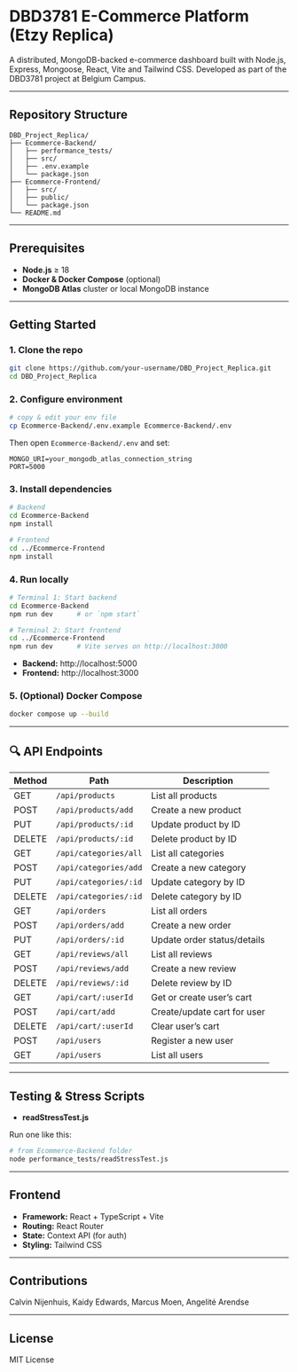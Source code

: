 # DBD3781 E-Commerce Platform (Etzy Replica)

A distributed, MongoDB-backed e-commerce dashboard built with Node.js, Express, Mongoose, React, Vite and Tailwind CSS. Developed as part of the DBD3781 project at Belgium Campus.

---

## Repository Structure

```plaintext
DBD_Project_Replica/
├── Ecommerce-Backend/
│   ├── performance_tests/
│   ├── src/
│   ├── .env.example
│   └── package.json
├── Ecommerce-Frontend/
│   ├── src/
│   ├── public/
│   └── package.json
└── README.md
```

---

## Prerequisites

- **Node.js** ≥ 18  
- **Docker & Docker Compose** (optional)  
- **MongoDB Atlas** cluster or local MongoDB instance

---

## Getting Started

### 1. Clone the repo

```bash
git clone https://github.com/your-username/DBD_Project_Replica.git
cd DBD_Project_Replica
```

### 2. Configure environment

```bash
# copy & edit your env file
cp Ecommerce-Backend/.env.example Ecommerce-Backend/.env
```

Then open `Ecommerce-Backend/.env` and set:

```dotenv
MONGO_URI=your_mongodb_atlas_connection_string
PORT=5000
```

### 3. Install dependencies

```bash
# Backend
cd Ecommerce-Backend
npm install

# Frontend
cd ../Ecommerce-Frontend
npm install
```

### 4. Run locally

```bash
# Terminal 1: Start backend
cd Ecommerce-Backend
npm run dev      # or `npm start`

# Terminal 2: Start frontend
cd ../Ecommerce-Frontend
npm run dev      # Vite serves on http://localhost:3000
```

- **Backend:** http://localhost:5000  
- **Frontend:** http://localhost:3000

### 5. (Optional) Docker Compose

```bash
docker compose up --build
```

---

## 🔍 API Endpoints

| Method | Path                     | Description                     |
| ------ | ------------------------ | ------------------------------- |
| GET    | `/api/products`          | List all products               |
| POST   | `/api/products/add`      | Create a new product            |
| PUT    | `/api/products/:id`      | Update product by ID            |
| DELETE | `/api/products/:id`      | Delete product by ID            |
| GET    | `/api/categories/all`    | List all categories             |
| POST   | `/api/categories/add`    | Create a new category           |
| PUT    | `/api/categories/:id`    | Update category by ID           |
| DELETE | `/api/categories/:id`    | Delete category by ID           |
| GET    | `/api/orders`            | List all orders                 |
| POST   | `/api/orders/add`        | Create a new order              |
| PUT    | `/api/orders/:id`        | Update order status/details     |
| GET    | `/api/reviews/all`       | List all reviews                |
| POST   | `/api/reviews/add`       | Create a new review             |
| DELETE | `/api/reviews/:id`       | Delete review by ID             |
| GET    | `/api/cart/:userId`      | Get or create user’s cart       |
| POST   | `/api/cart/add`          | Create/update cart for user     |
| DELETE | `/api/cart/:userId`      | Clear user’s cart               |
| POST   | `/api/users`             | Register a new user             |
| GET    | `/api/users`             | List all users                  |

---

## Testing & Stress Scripts

- **readStressTest.js**  

Run one like this:

```bash
# from Ecommerce-Backend folder
node performance_tests/readStressTest.js
```

---

## Frontend

- **Framework:** React + TypeScript + Vite  
- **Routing:** React Router  
- **State:** Context API (for auth)  
- **Styling:** Tailwind CSS  

---

## Contributions

Calvin Nijenhuis, Kaidy Edwards, Marcus Moen, Angelité Arendse

---

## License

MIT License  

